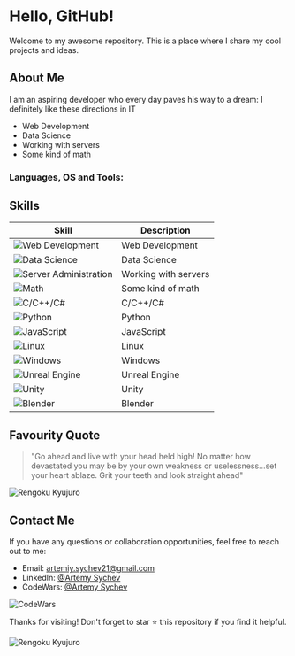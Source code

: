 # Hello, GitHub!

Welcome to my awesome repository. This is a place where I share my cool projects and ideas.

## About Me

I am an aspiring developer who every day paves his way to a dream:
I definitely like these directions in IT

- Web Development
- Data Science
- Working with servers
- Some kind of math

### Languages, OS and Tools:

## Skills

| Skill               | Description                              |
|---------------------|------------------------------------------|
| ![Web Development](web_dev_icon.png)   | Web Development                         |
| ![Data Science](data_science_icon.png) | Data Science                            |
| ![Server Administration](server_icon.png) | Working with servers                  |
| ![Math](math_icon.png)               | Some kind of math                        |
| ![C/C++/C#](ccppcsharp_icon.png)     | C/C++/C#                                 |
| ![Python]((https://cdn3.iconfinder.com/data/icons/logos-and-brands-adobe/512/267_Python-512.png))           | Python                                   |
| ![JavaScript](javascript_icon.png)   | JavaScript                               |
| ![Linux](linux_icon.png)             | Linux                                    |
| ![Windows](windows_icon.png)         | Windows                                  |
| ![Unreal Engine](unreal_icon.png)   | Unreal Engine                            |
| ![Unity](unity_icon.png)             | Unity                                    |
| ![Blender](blender_icon.png)         | Blender                                  |


## Favourity Quote

> "Go ahead and live with your head held high! No matter how devastated you may be by your own weakness or uselessness…set your heart ablaze. Grit your teeth and look straight ahead"


![Rengoku Kyujuro](https://media.tenor.com/ButPqvDjPgAAAAAd/rengoku-9th-form.gif)

## Contact Me

If you have any questions or collaboration opportunities, feel free to reach out to me:

- Email: artemiy.sychev21@gmail.com
- LinkedIn: [@Artemy Sychev](https://www.linkedin.com/in/artemy-sychev-803465207/)
- CodeWars: [@Artemy Sychev](https://www.codewars.com/users/Artemy%20Sychev)

![CodeWars](https://www.codewars.com/users/Artemy%20Sychev/badges/large)

Thanks for visiting! Don't forget to star ⭐ this repository if you find it helpful.

![Rengoku Kyujuro](https://media.tenor.com/LLEDRF5f4TMAAAAC/rengoku-vs-akaza.gif)
